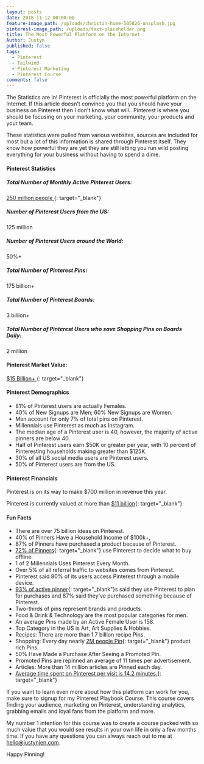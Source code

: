 ```yaml
---
layout: posts
date: 2018-11-12 00:00:00
feature-image_path: /uploads/christin-hume-505826-unsplash.jpg
pinterest-image_path: /uploads/text-placeholder.png
title: The Most Powerful Platform on the Internet
Author: Justyn
published: false
tags:
  - Pinterest
  - Tailwind
  - Pinterest Marketing
  - Pinterest Course
comments: false
---
```


The Statistics are in! Pinterest is officially the most powerful platform on the Internet. If this article doesn't convince you that you should have your business on Pinterest then I don't know what will.. Pinterest is where you should be focusing on your marketing, your community, your products and your team. 

These statistics were pulled from various websites, sources are included for most but a lot of this information is shared through Pinterest itself. They know how powerful they are yet they are still letting you run wild posting everything for your business without having to spend a dime. 

#### Pinterest Statistics

##### Total Number of Monthly Active Pinterest Users:

[250 million people ](https://www.nytimes.com/2018/09/09/technology/pinterest-growth.html){: target="_blank"}

##### Number of Pinterest Users from the US:

125 million

##### Number of Pinterest Users around the World:

50%+

##### Total Number of Pinterest Pins:

175 billion+

##### Total Number of Pinterest Boards:

3 billion+

##### Total Number of Pinterest Users who save Shopping Pins on Boards Daily:

2 million

#### Pinterest Market Value:

[$15 Billion+ ](https://www.cnbc.com/2018/07/20/pinterest-nearing-1-billion-in-ad-revenue-as-it-plans-to-ipo-mid-2019.html){: target="_blank"}

#### Pinterest Demographics

* 81% of Pinterest users are actually Females.
* 40% of New Signups are Men; 60% New Signups are Women.
* Men account for only 7% of total pins on Pinterest.
* Millennials use Pinterest as much as Instagram.
* The median age of a Pinterest user is 40, however, the majority of active pinners are below 40.
* Half of Pinterest users earn $50K or greater per year, with 10 percent of Pinteresting households making greater than $125K.
* 30% of all US social media users are Pinterest users.
* 50% of Pinterest users are from the US.

#### Pinterest Financials

Pinterest is on its way to make $700 million in revenue this year.

Pinterest is currently valued at more than [$11 billion](http://venturebeat.com/2015/03/16/pinterest-raises-367m-with-a-look-toward-international-expansion/){: target="_blank"}.

#### Fun Facts

* There are over 75 billion ideas on Pinterest.
* 40% of Pinners Have a Household Income of $100k+,
* 87% of Pinners have purchased a product because of Pinterest.
* [72% of Pinners](https://blog.pinterest.com/en/explore-today%E2%80%99s-top-ideas){: target="_blank"} use Pinterest to decide what to buy offline.
* 1 of 2 Millennials Uses Pinterest Every Month.
* Over 5% of all referral traffic to websites comes from Pinterest.
* Pinterest said 80% of its users access Pinterest through a mobile device.
* [93% of active pinner](https://www.millwardbrowndigital.com/pinterest-and-the-power-of-future-intent/){: target="_blank"}s said they use Pinterest to plan for purchases and 87% said they’ve purchased something because of Pinterest.
* Two-thirds of pins represent brands and products.
* Food & Drink & Technology are the most popular categories for men.
* An average Pins made by an Active Female User is 158.
* Top Category in the US is Art, Art Supplies & Hobbies.
* Recipes: There are more than 1.7 billion recipe Pins.
* Shopping: Every day nearly [2M people Pin](http://marketingland.com/pinterest-50-billion-pins-123572){: target="_blank"} product rich Pins.
* 50% Have Made a Purchase After Seeing a Promoted Pin.
* Promoted Pins are repinned an average of 11 times per advertisement.
* Articles: More than 14 million articles are Pinned each day.
* [Average time spent on Pinterest per visit is 14.2 minutes.](https://mashable.com/2012/04/29/pinterest-interest/){: target="_blank"}

If you want to learn even more about how this platform can work for you, make sure to signup for my Pinterest Playbook Course. This course covers finding your audience, marketing on Pinterest, understanding analytics, grabbing emails and loyal fans from the platform and more. 

My number 1 intention for this course was to create a course packed with so much value that you would see results in your own life in only a few months time. If you have any questions you can always reach out to me at [hello@justynjen.com](mailto:hello@justynjen.com).

Happy Pinning!